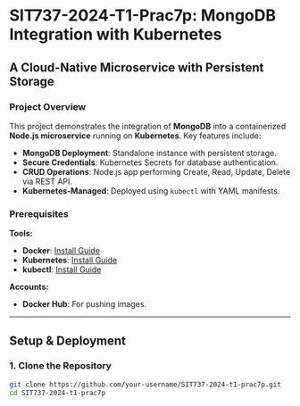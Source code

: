 # SIT737-2024-T1-Prac7p: MongoDB Integration with Kubernetes

## A Cloud-Native Microservice with Persistent Storage

### Project Overview

This project demonstrates the integration of **MongoDB** into a containerized **Node.js microservice** running on **Kubernetes**. Key features include:

- **MongoDB Deployment**: Standalone instance with persistent storage.
- **Secure Credentials**: Kubernetes Secrets for database authentication.
- **CRUD Operations**: Node.js app performing Create, Read, Update, Delete via REST API.
- **Kubernetes-Managed**: Deployed using `kubectl` with YAML manifests.

### Prerequisites

**Tools:**

- **Docker**: [Install Guide](https://docs.docker.com/get-docker/)
- **Kubernetes**: [Install Guide](https://kubernetes.io/docs/setup/)
- **kubectl**: [Install Guide](https://kubernetes.io/docs/tasks/tools/install-kubectl/)

**Accounts:**

- **Docker Hub**: For pushing images.

---

## Setup & Deployment

### 1. Clone the Repository

```bash
git clone https://github.com/your-username/SIT737-2024-t1-prac7p.git
cd SIT737-2024-t1-prac7p
```
